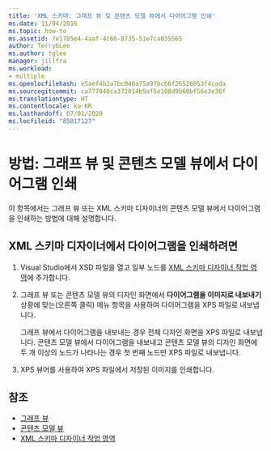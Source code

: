 ```yaml
---
title: 'XML 스키마: 그래프 뷰 및 콘텐츠 모델 뷰에서 다이어그램 인쇄'
ms.date: 11/04/2016
ms.topic: how-to
ms.assetid: 7e1785e4-4aaf-4c66-8735-51e7ca035565
author: TerryGLee
ms.author: tglee
manager: jillfra
ms.workload:
- multiple
ms.openlocfilehash: e5aef4b2a7bc040a75a97bc66f26526053f4cada
ms.sourcegitcommit: ca777040ca372014b9af5e188d9b60bf56e3e36f
ms.translationtype: HT
ms.contentlocale: ko-KR
ms.lasthandoff: 07/01/2020
ms.locfileid: "85817127"
---
```

# <a name="how-to-print-diagrams-from-the-graph-view-and-the-content-model-view"></a>방법: 그래프 뷰 및 콘텐츠 모델 뷰에서 다이어그램 인쇄

이 항목에서는 그래프 뷰 또는 XML 스키마 디자이너의 콘텐츠 모델 뷰에서 다이어그램을 인쇄하는 방법에 대해 설명합니다.

## <a name="to-print-diagrams-from-the-xml-schema-designer"></a>XML 스키마 디자이너에서 다이어그램을 인쇄하려면

1. Visual Studio에서 XSD 파일을 열고 일부 노드를 [XML 스키마 디자이너 작업 영역](../xml-tools/xml-schema-designer-workspace.md)에 추가합니다.

2. 그래프 뷰 또는 콘텐츠 모델 뷰의 디자인 화면에서 **다이어그램을 이미지로 내보내기** 상황에 맞는(오른쪽 클릭) 메뉴 항목을 사용하여 다이어그램을 XPS 파일로 내보냅니다.

     그래프 뷰에서 다이어그램을 내보내는 경우 전체 디자인 화면을 XPS 파일로 내보냅니다. 콘텐츠 모델 뷰에서 다이어그램을 내보내고 콘텐츠 모델 뷰의 디자인 화면에 두 개 이상의 노드가 나타나는 경우 첫 번째 노드만 XPS 파일로 내보냅니다.

3. XPS 뷰어를 사용하여 XPS 파일에서 저장된 이미지를 인쇄합니다.

## <a name="see-also"></a>참조

- [그래프 뷰](../xml-tools/graph-view.md)
- [콘텐츠 모델 뷰](../xml-tools/content-model-view.md)
- [XML 스키마 디자이너 작업 영역](../xml-tools/xml-schema-designer-workspace.md)

